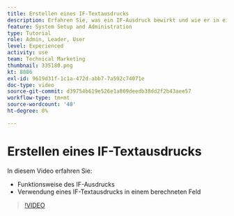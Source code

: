 ```yaml
---
title: Erstellen eines IF-Textausdrucks
description: Erfahren Sie, was ein IF-Ausdruck bewirkt und wie er in einem berechneten Feld verwendet wird in [!DNL Workfront].
feature: System Setup and Administration
type: Tutorial
role: Admin, Leader, User
level: Experienced
activity: use
team: Technical Marketing
thumbnail: 335180.png
kt: 8886
exl-id: 9619d31f-1c1a-472d-abb7-7a592c74071e
doc-type: video
source-git-commit: d39754b619e526e1a869deedb38dd2f2b43aee57
workflow-type: tm+mt
source-wordcount: '48'
ht-degree: 0%

---
```


# Erstellen eines IF-Textausdrucks

In diesem Video erfahren Sie:

* Funktionsweise des IF-Ausdrucks
* Verwendung eines IF-Textausdrucks in einem berechneten Feld

>[!VIDEO](https://video.tv.adobe.com/v/335180/?quality=12)
